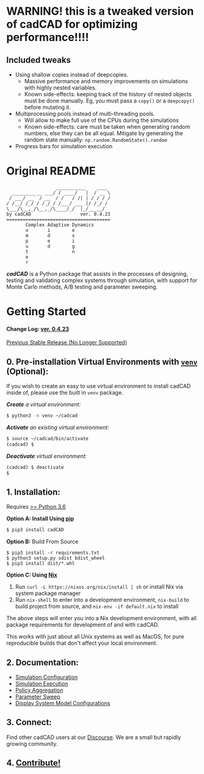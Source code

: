 # WARNING! this is a tweaked version of cadCAD for optimizing performance!!!!

## Included tweaks

- Using shallow copies instead of deepcopies. 
  - Massive performance and memory improvements on simulations with highly nested variables. 
  - Known side-effects: keeping track of the history of nested objects must be done manually. Eg, you must pass a `copy()` or a `deepcopy()` before mutating it.
- Multiprocessing pools instead of multi-threading pools. 
  - Will allow to make full use of the CPUs during the simulations  
  - Known side-effects: care must be taken when generating random numbers, else they can be all equal. Mitigate by generating the random state manually: `np.random.RandomState().random`
- Progress bars for simulation execution

# Original README

```
                  ___________    ____
  ________ __ ___/ / ____/   |  / __ \
 / ___/ __` / __  / /   / /| | / / / /
/ /__/ /_/ / /_/ / /___/ ___ |/ /_/ /
\___/\__,_/\__,_/\____/_/  |_/_____/
by cadCAD                  ver. 0.4.23
======================================
       Complex Adaptive Dynamics       
       o       i        e
       m       d        s
       p       e        i
       u       d        g
       t                n
       e
       r
```
***cadCAD*** is a Python package that assists in the processes of designing, testing and validating complex systems 
through simulation, with support for Monte Carlo methods, A/B testing and parameter sweeping. 

# Getting Started


#### Change Log: [ver. 0.4.23](CHANGELOG.md)

[Previous Stable Release (No Longer Supported)](https://github.com/cadCAD-org/cadCAD/tree/b9cc6b2e4af15d6361d60d6ec059246ab8fbf6da)

## 0. Pre-installation Virtual Environments with [`venv`](https://docs.python.org/3/library/venv.html) (Optional):
If you wish to create an easy to use virtual environment to install cadCAD inside of, please use the built in `venv` package.

***Create** a virtual environment:*
```bash
$ python3 -m venv ~/cadcad
```

***Activate** an existing virtual environment:*
```bash
$ source ~/cadcad/bin/activate
(cadcad) $
```

***Deactivate** virtual environment:*
```bash
(cadcad) $ deactivate
$
```

## 1. Installation: 
Requires [>= Python 3.6](https://www.python.org/downloads/) 

**Option A: Install Using [pip](https://pypi.org/project/cadCAD/)** 
```bash
$ pip3 install cadCAD
```

**Option B:** Build From Source
```
$ pip3 install -r requirements.txt
$ python3 setup.py sdist bdist_wheel
$ pip3 install dist/*.whl
```

**Option C: Using [Nix](https://nixos.org/nix/)**
1. Run `curl -L https://nixos.org/nix/install | sh` or install Nix via system package manager
2. Run `nix-shell` to enter into a development environment, `nix-build` to build project from source, and 
`nix-env -if default.nix` to install

The above steps will enter you into a Nix development environment, with all package requirements for development of and 
with cadCAD. 

This works with just about all Unix systems as well as MacOS, for pure reproducible builds that don't 
affect your local environment.

## 2. Documentation:
* [Simulation Configuration](documentation/README.md)
* [Simulation Execution](documentation/Simulation_Execution.md)
* [Policy Aggregation](documentation/Policy_Aggregation.md)
* [Parameter Sweep](documentation/System_Model_Parameter_Sweep.md)
* [Display System Model Configurations](documentation/System_Configuration.md)

## 3. Connect:
Find other cadCAD users at our [Discourse](https://community.cadcad.org/). We are a small but rapidly growing community.

## 4. [Contribute!](CONTRIBUTING.md)
